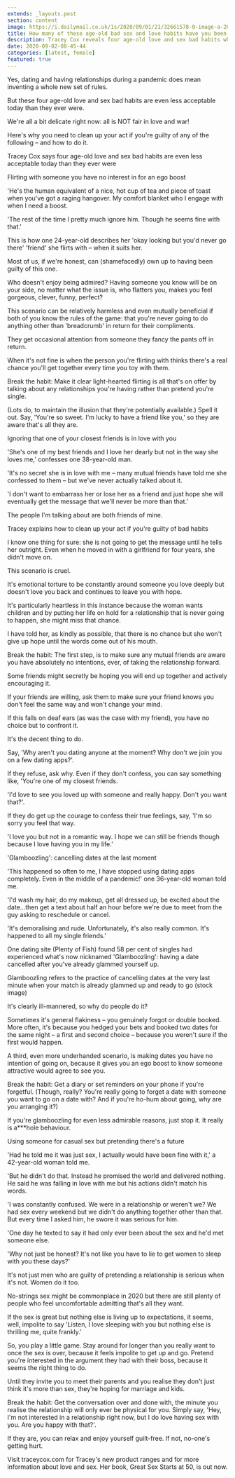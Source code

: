 ```yaml
---
extends: _layouts.post
section: content
image: https://i.dailymail.co.uk/1s/2020/09/01/21/32661578-0-image-a-26_1598993227275.jpg 
title: How many of these age-old bad sex and love habits have you been guilty of? 
description: Tracey Cox reveals four age-old love and sex bad habits which could risk hurting the other person if you continue, including pretending you dont know your best friend is in love with you. 
date: 2020-09-02-08-45-44 
categories: [latest, female] 
featured: true 
--- 
```

Yes, dating and having relationships during a pandemic does mean inventing a whole new set of rules.

But these four age-old love and sex bad habits are even less acceptable today than they ever were.

We're all a bit delicate right now: all is NOT fair in love and war!

Here's why you need to clean up your act if you're guilty of any of the following – and how to do it.

Tracey Cox says four age-old love and sex bad habits are even less acceptable today than they ever were 

Flirting with someone you have no interest in for an ego boost

'He's the human equivalent of a nice, hot cup of tea and piece of toast when you've got a raging hangover. My comfort blanket who I engage with when I need a boost.

'The rest of the time I pretty much ignore him. Though he seems fine with that.'

This is how one 24-year-old describes her 'okay looking but you'd never go there' 'friend' she flirts with – when it suits her.

Most of us, if we're honest, can (shamefacedly) own up to having been guilty of this one.

Who doesn't enjoy being admired? Having someone you know will be on your side, no matter what the issue is, who flatters you, makes you feel gorgeous, clever, funny, perfect?

This scenario can be relatively harmless and even mutually beneficial if both of you know the rules of the game: that you're never going to do anything other than 'breadcrumb' in return for their compliments. 

They get occasional attention from someone they fancy the pants off in return.

When it's not fine is when the person you're flirting with thinks there's a real chance you'll get together every time you toy with them.

Break the habit: Make it clear light-hearted flirting is all that's on offer by talking about any relationships you're having rather than pretend you're single. 

(Lots do, to maintain the illusion that they're potentially available.) Spell it out. Say, 'You're so sweet. I'm lucky to have a friend like you,' so they are aware that's all they are.

Ignoring that one of your closest friends is in love with you

'She's one of my best friends and I love her dearly but not in the way she loves me,' confesses one 38-year-old man.

'It's no secret she is in love with me – many mutual friends have told me she confessed to them – but we've never actually talked about it.

'I don't want to embarrass her or lose her as a friend and just hope she will eventually get the message that we'll never be more than that.'

The people I'm talking about are both friends of mine.

Tracey explains how to clean up your act if you're guilty of bad habits

I know one thing for sure: she is not going to get the message until he tells her outright. Even when he moved in with a girlfriend for four years, she didn't move on.

This scenario is cruel.

It's emotional torture to be constantly around someone you love deeply but doesn't love you back and continues to leave you with hope.

It's particularly heartless in this instance because the woman wants children and by putting her life on hold for a relationship that is never going to happen, she might miss that chance.

I have told her, as kindly as possible, that there is no chance but she won't give up hope until the words come out of his mouth.

Break the habit: The first step, is to make sure any mutual friends are aware you have absolutely no intentions, ever, of taking the relationship forward. 

Some friends might secretly be hoping you will end up together and actively encouraging it.

If your friends are willing, ask them to make sure your friend knows you don't feel the same way and won't change your mind. 

If this falls on deaf ears (as was the case with my friend), you have no choice but to confront it.

It's the decent thing to do.

Say, 'Why aren't you dating anyone at the moment? Why don't we join you on a few dating apps?'. 

If they refuse, ask why. Even if they don't confess, you can say something like, 'You're one of my closest friends. 

'I'd love to see you loved up with someone and really happy. Don't you want that?'.

If they do get up the courage to confess their true feelings, say, 'I'm so sorry you feel that way. 

'I love you but not in a romantic way. I hope we can still be friends though because I love having you in my life.'

'Glamboozling': cancelling dates at the last moment

'This happened so often to me, I have stopped using dating apps completely. Even in the middle of a pandemic!' one 36-year-old woman told me.

'I'd wash my hair, do my makeup, get all dressed up, be excited about the date…then get a text about half an hour before we're due to meet from the guy asking to reschedule or cancel.

'It's demoralising and rude. Unfortunately, it's also really common. It's happened to all my single friends.'

One dating site (Plenty of Fish) found 58 per cent of singles had experienced what's now nicknamed 'Glamboozling': having a date cancelled after you've already glammed yourself up.

Glamboozling refers to the practice of cancelling dates at the very last minute when your match is already glammed up and ready to go (stock image)

It's clearly ill-mannered, so why do people do it?

Sometimes it's general flakiness – you genuinely forgot or double booked. More often, it's because you hedged your bets and booked two dates for the same night – a first and second choice – because you weren't sure if the first would happen. 

A third, even more underhanded scenario, is making dates you have no intention of going on, because it gives you an ego boost to know someone attractive would agree to see you.

Break the habit: Get a diary or set reminders on your phone if you're forgetful. (Though, really? You're really going to forget a date with someone you want to go on a date with? And if you're ho-hum about going, why are you arranging it?)

If you're glamboozling for even less admirable reasons, just stop it. It really is a***hole behaviour.

Using someone for casual sex but pretending there's a future

'Had he told me it was just sex, I actually would have been fine with it,' a 42-year-old woman told me. 

'But he didn't do that. Instead he promised the world and delivered nothing. He said he was falling in love with me but his actions didn't match his words.

'I was constantly confused. We were in a relationship or weren't we? We had sex every weekend but we didn't do anything together other than that. But every time I asked him, he swore it was serious for him.

'One day he texted to say it had only ever been about the sex and he'd met someone else.

'Why not just be honest? It's not like you have to lie to get women to sleep with you these days?'

It's not just men who are guilty of pretending a relationship is serious when it's not. Women do it too.

No-strings sex might be commonplace in 2020 but there are still plenty of people who feel uncomfortable admitting that's all they want.

If the sex is great but nothing else is living up to expectations, it seems, well, impolite to say 'Listen, I love sleeping with you but nothing else is thrilling me, quite frankly.'

So, you play a little game. Stay around for longer than you really want to once the sex is over, because it feels impolite to get up and go. Pretend you're interested in the argument they had with their boss, because it seems the right thing to do.

Until they invite you to meet their parents and you realise they don't just think it's more than sex, they're hoping for marriage and kids.

Break the habit: Get the conversation over and done with, the minute you realise the relationship will only ever be physical for you. Simply say, 'Hey, I'm not interested in a relationship right now, but I do love having sex with you. Are you happy with that?'.

If they are, you can relax and enjoy yourself guilt-free. If not, no-one's getting hurt.

Visit traceycox.com for Tracey's new product ranges and for more information about love and sex. Her book, Great Sex Starts at 50, is out now.

